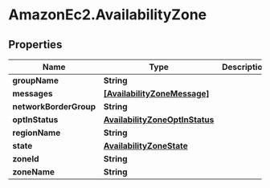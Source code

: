 # AmazonEc2.AvailabilityZone

## Properties

Name | Type | Description | Notes
------------ | ------------- | ------------- | -------------
**groupName** | **String** |  | [optional] 
**messages** | [**[AvailabilityZoneMessage]**](AvailabilityZoneMessage.md) |  | [optional] 
**networkBorderGroup** | **String** |  | [optional] 
**optInStatus** | [**AvailabilityZoneOptInStatus**](AvailabilityZoneOptInStatus.md) |  | [optional] 
**regionName** | **String** |  | [optional] 
**state** | [**AvailabilityZoneState**](AvailabilityZoneState.md) |  | [optional] 
**zoneId** | **String** |  | [optional] 
**zoneName** | **String** |  | [optional] 


